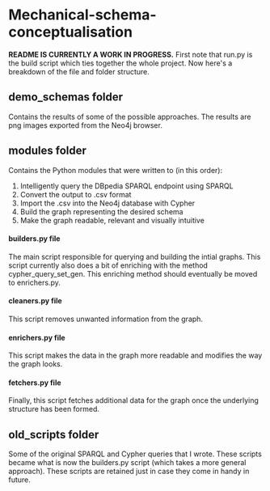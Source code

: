 # Mechanical-schema-conceptualisation

**README IS CURRENTLY A WORK IN PROGRESS.** First note that run.py is the build script which ties together the whole project. Now here's a breakdown of the file and folder structure.

## demo_schemas folder
Contains the results of some of the possible approaches. The results are png images exported from the Neo4j browser.
## modules folder
Contains the Python modules that were written to (in this order):
1. Intelligently query the DBpedia SPARQL endpoint using SPARQL
2. Convert the output to .csv format
3. Import the .csv into the Neo4j database with Cypher
4. Build the graph representing the desired schema
5. Make the graph readable, relevant and visually intuitive
#### builders.py file
The main script responsible for querying and building the intial graphs. This script currently also does a bit of enriching with the method cypher_query_set_gen. This enriching method should eventually be moved to enrichers.py.
#### cleaners.py file
This script removes unwanted information from the graph.
#### enrichers.py file
This script makes the data in the graph more readable and modifies the way the graph looks.
#### fetchers.py file
Finally, this script fetches additional data for the graph once the underlying structure has been formed.
## old_scripts folder
Some of the original SPARQL and Cypher queries that I wrote. These scripts became what is now the builders.py script (which takes a more general approach). These scripts are retained just in case they come in handy in future.
